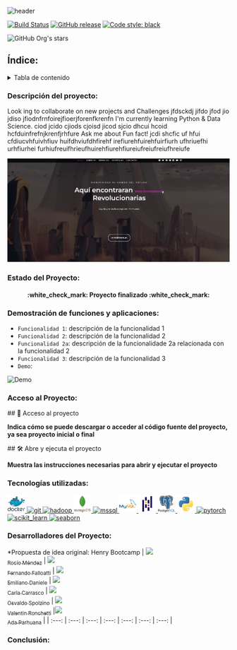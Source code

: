 ![header](https://capsule-render.vercel.app/api?type=waving&height=300&section=header&text=🚀%20Título%20del%20Proyecto,%20Rocio%20Aldana%20Méndez&fontSize=30&&color=15:92a8d1,100:f7cac9&desc=%20%20&fontColor=ff6347&fontAlignY=35)

[![Build Status](https://github.com/OpenBB-finance/OpenBBTerminal/actions/workflows/test.yml/badge.svg?branch=master)](https://github.com/OpenBB-finance/OpenBBTerminal/actions)
[![GitHub release](https://img.shields.io/github/release/OpenBB-finance/OpenBBTerminal.svg?maxAge=3600)](https://github.com/OpenBB-finance/OpenBBTerminal/releases)
[![Code style: black](https://img.shields.io/badge/code%20style-black-000000.svg)](https://github.com/psf/black)

![GitHub Org's stars](https://img.shields.io/github/stars/RocioAldanaMendez?style=social)
   
## Índice:
<!-- TABLE OF CONTENTS -->
<details>
  <summary>Tabla de contenido</summary>
  <ol>
    <li><a href="#header">Título e imagen de portada</a></li>
     <li><a href="#indicí">índice</a></li>
    <li><a href="#descripción-del-proyecto">Descripción del proyecto</a></li>
    <li><a href="#Estado-del-proyecto">Estado del proyecto</a></li>
    <li><a href="#Demostración-de-funciones-y-aplicaciones">Características de la aplicación y demostración</a></li>
    <li><a href="#acceso-al-proyecto">Acceso al proyecto</a></li>
    <li><a href="#tecnologías-utilizadas">Tenologías utilizadas</a></li>
    <li><a href="#desarrolladores-del-proyecto">Desarrolladores del proyecto</a></li>
    <li><a href="#conclusión">Conclusión</a></li>
  </ol>
</details>

### Descripción del proyecto:
Look ing to collaborate on new projects and Challenges jfdsckdj jifdo jfod jio jdiso jfiodnfrnfoirejfioerjforenfkrenfn
I'm currently learning Python & Data Science. ciod jcido cjiods cjoisd jicod sjcio dhcui hcoid hcfduinfrefnjkrenfjrhfure
Ask me about Fun fact! jcdi shcfic uf hfui cfdiucvhfuivhfiuv huifdhviufdhfirehf irefiurehfuirehfuirfiurh  ufhriuefhi urhfiurhei furhiufreuifhrieufhuirehfiurehfiureiufreiufreiufhreiufe

![Portafolio1](https://raw.githubusercontent.com/RocioAldanaMendez/My_portfolio/main/img/portafolio1.jpg)

### Estado del Proyecto:
<h4 align="center">
:white_check_mark: Proyecto finalizado :white_check_mark:
</h4>

### Demostración de funciones y aplicaciones:
- `Funcionalidad 1`: descripción de la funcionalidad 1
- `Funcionalidad 2`: descripción de la funcionalidad 2
- `Funcionalidad 2a`: descripción de la funcionalidade 2a relacionada con la funcionalidad 2
- `Funcionalidad 3`: descripción de la funcionalidad 3
- `Demo`: 

![Demo](https://raw.githubusercontent.com/RocioAldanaMendez/Meteorite-Landings/main/assets/demo.gif)


### Acceso al Proyecto:
\## 📁 Acceso al proyecto

**Indica cómo se puede descargar o acceder al código fuente del proyecto, ya sea proyecto inicial o final**

\## 🛠️ Abre y ejecuta el proyecto

**Muestra las instrucciones necesarias para abrir y ejecutar el proyecto**

### Tecnologías utilizadas:
<a href="https://www.docker.com/" target="_blank" rel="noreferrer">
<img src="https://raw.githubusercontent.com/devicons/devicon/master/icons/docker/docker-original-wordmark.svg" alt="docker" width="40" height="40"/> </a> <a href="https://git-scm.com/" target="_blank" rel="noreferrer"> <img src="https://www.vectorlogo.zone/logos/git-scm/git-scm-icon.svg" alt="git" width="40" height="40"/> </a> <a href="https://hadoop.apache.org/" target="_blank" rel="noreferrer"> <img src="https://www.vectorlogo.zone/logos/apache_hadoop/apache_hadoop-icon.svg" alt="hadoop" width="40" height="40"/> </a> <a href="https://www.mongodb.com/" target="_blank" rel="noreferrer"> <img src="https://raw.githubusercontent.com/devicons/devicon/master/icons/mongodb/mongodb-original-wordmark.svg" alt="mongodb" width="40" height="40"/> </a> <a href="https://www.microsoft.com/en-us/sql-server" target="_blank" rel="noreferrer"> <img src="https://www.svgrepo.com/show/303229/microsoft-sql-server-logo.svg" alt="mssql" width="40" height="40"/> </a> <a href="https://www.mysql.com/" target="_blank" rel="noreferrer"> <img src="https://raw.githubusercontent.com/devicons/devicon/master/icons/mysql/mysql-original-wordmark.svg" alt="mysql" width="40" height="40"/> </a> <a href="https://pandas.pydata.org/" target="_blank" rel="noreferrer"> <img src="https://raw.githubusercontent.com/devicons/devicon/2ae2a900d2f041da66e950e4d48052658d850630/icons/pandas/pandas-original.svg" alt="pandas" width="40" height="40"/> </a> <a href="https://www.postgresql.org" target="_blank" rel="noreferrer"> <img src="https://raw.githubusercontent.com/devicons/devicon/master/icons/postgresql/postgresql-original-wordmark.svg" alt="postgresql" width="40" height="40"/> </a> <a href="https://www.python.org" target="_blank" rel="noreferrer"> <img src="https://raw.githubusercontent.com/devicons/devicon/master/icons/python/python-original.svg" alt="python" width="40" height="40"/> </a> <a href="https://pytorch.org/" target="_blank" rel="noreferrer"> <img src="https://www.vectorlogo.zone/logos/pytorch/pytorch-icon.svg" alt="pytorch" width="40" height="40"/> </a> <a href="https://scikit-learn.org/" target="_blank" rel="noreferrer"> <img src="https://upload.wikimedia.org/wikipedia/commons/0/05/Scikit_learn_logo_small.svg" alt="scikit_learn" width="40" height="40"/> </a> <a href="https://seaborn.pydata.org/" target="_blank" rel="noreferrer"> <img src="https://seaborn.pydata.org/_images/logo-mark-lightbg.svg" alt="seaborn" width="40" height="40"/> </a> <a href="https://www.tensorflow.org" target="_blank" rel="noreferrer">  </a> </p>

### Desarrolladores del Proyecto:
*Propuesta de idea original: Henry Bootcamp
| [<img src="https://avatars.githubusercontent.com/u/83037176?v=4" width=115><br><sub>Rocío Méndez</sub>](https://github.com/RocioAldanaMendez) | [<img src="https://avatars.githubusercontent.com/u/39572689?v=4" width=115><br><sub>Fernando Falloatti</sub>](https://github.com/Falloatti) | [<img src="https://avatars.githubusercontent.com/u/114674598?v=4" width=115><br><sub>Emiliano Daniele</sub>](https://github.com/emiliano98) | [<img src="https://avatars.githubusercontent.com/u/109556951?v=4" width=115><br><sub>Carla Carrasco</sub>](https://github.com/CarCarrasco1) | [<img src="https://avatars.githubusercontent.com/u/106095273?v=4" width=115><br><sub>Osvaldo Spolzino</sub>](https://github.com/Rolajim) | [<img src="https://avatars.githubusercontent.com/u/111364771?v=4" width=115><br><sub>Valentin Ronchetti</sub>](https://github.com/ValentinS2) |[<img src="https://avatars.githubusercontent.com/u/114762635?v=4" width=115><br><sub>Ada Parhuana</sub>](https://github.com/Adapa22) |
| :---: | :---: | :---: | :---: | :---: | :---: |  :---: | 

### Conclusión:


